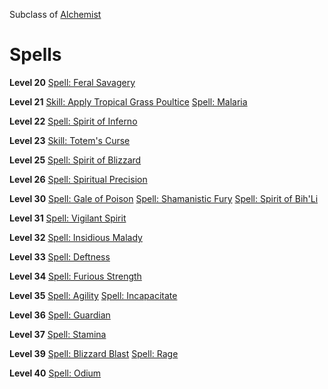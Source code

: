 <!-- TITLE: Shaman -->
<!-- SUBTITLE: Communing with spirits and channeling the elements into brutish strikes is only part of what a shaman does.  Well-regarded for their ability to bolster their allies abilities as well as their own, a shaman is a valuable ally in the wilds of Magnos. -->

Subclass of [Alchemist](alchemist)
# Spells

**Level 20**
[Spell: Feral Savagery](feral-savagery)

**Level 21**
[Skill: Apply Tropical Grass Poultice](apply-tropical-grass-poultice)
[Spell: Malaria](malaria)

**Level 22**
[Spell: Spirit of Inferno](spirit-of-inferno)

**Level 23**
[Skill: Totem's Curse](totems-curse)

**Level 25**
[Spell: Spirit of Blizzard](spirit-of-blizzard)

**Level 26**
[Spell: Spiritual Precision](spiritual-precision)

**Level 30**
[Spell: Gale of Poison](gale-of-poison)
[Spell: Shamanistic Fury](shamanistic-fury)
[Spell: Spirit of Bih'Li](spirit-of-bihli)

**Level 31**
[Spell: Vigilant Spirit](vigilant-spirit)

**Level 32**
[Spell: Insidious Malady](insidious-malady)

**Level 33**
[Spell: Deftness](deftness)

**Level 34**
[Spell: Furious Strength](furious-strength)

**Level 35**
[Spell: Agility](agility)
[Spell: Incapacitate](incapacitate)

**Level 36**
[Spell: Guardian](guardian)

**Level 37**
[Spell: Stamina](stamina)

**Level 39**
[Spell: Blizzard Blast](blizzard-blast)
[Spell: Rage](rage)

**Level 40**
[Spell: Odium](odium)